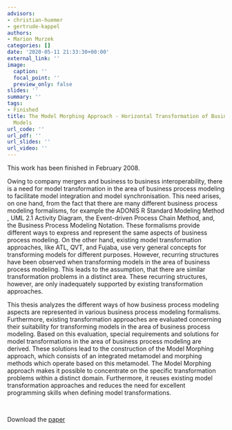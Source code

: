 ```yaml
---
advisors:
- christian-huemer
- gertrude-kappel
authors:
- Marion Murzek
categories: []
date: '2020-05-11 21:33:30+00:00'
external_link: ''
image:
  caption: ''
  focal_point: ''
  preview_only: false
slides: ''
summary: ''
tags:
- Finished
title: The Model Morphing Approach - Horizontal Transformation of Business Process
  Models
url_code: ''
url_pdf: ''
url_slides: ''
url_video: ''
---
```


This work has been finished in February 2008.

Owing to company mergers and business to business interoperability, there is a need for model transformation in the area of business process modeling to facilitate model integration and model synchronisation. This need arises, on one hand, from the fact that there are many different business process modeling formalisms, for example the ADONIS R Standard Modeling Method , UML 2.1 Activity Diagram, the Event-driven Process Chain Method, and, the Business Process Modeling Notation. These formalisms provide different ways to express and represent the same aspects of business process modeling. On the other hand, existing model transformation approaches, like ATL, QVT, and Fujaba, use very general concepts for transforming models for different purposes. However, recurring structures have been observed when transforming models in the area of business process modeling. This leads to the assumption, that there are similar transformation problems in a distinct area. These recurring structures, however, are only inadequately supported by existing transformation approaches.

This thesis analyzes the different ways of how business process modeling aspects are represented in various business process modeling formalisms. Furthermore, existing transformation approaches are evaluated concerning their suitability for transforming models in the area of business process modeling. Based on this evaluation, special requirements and solutions for model transformations in the area of business process modeling are derived. These solutions lead to the construction of the Model Morphing approach, which consists of an integrated metamodel and morphing methods which operate based on this metamodel. The Model Morphing approach makes it possible to concentrate on the specific transformation problems within a distinct domain. Furthermore, it reuses existing model transformation approaches and reduces the need for excellent programming skills when defining model transformations.

&nbsp;

 Download the [paper](https://www.big.tuwien.ac.at/app/uploads/2016/10/Murzek_M.pdf)